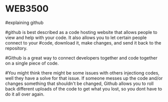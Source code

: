 # WEB3500
#explaining github

#github is best described as a code hosting website that allows people to view and help with your code. It also allows you to let certain people connect to your #code, download it, make changes, and send it back to the repository.

#Github is a great way to connect developers together and code together on a single piece of code.

#You might think there might be some issues with others injectiong codes, well they have a solve for that issue. If someone messes up the code and/or changes something that shouldn't be changed, Github allows you to roll back different uploads of the code to get what you lost, so you dont have to do it all over again. 
